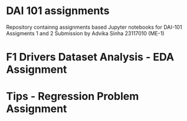 # DAI 101 assignments

Repository containng assignments based Jupyter notebooks for DAI-101 Assigments 1 and 2
Submission by Advika Sinha 23117010 (ME-1)

# F1 Drivers Dataset Analysis - EDA Assignment

# Tips - Regression Problem Assignment
